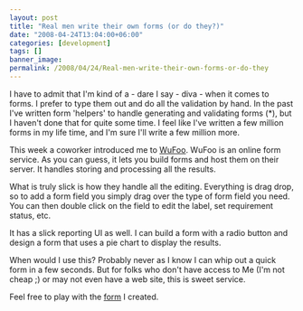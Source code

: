 ```yaml
---
layout: post
title: "Real men write their own forms (or do they?)"
date: "2008-04-24T13:04:00+06:00"
categories: [development]
tags: []
banner_image: 
permalink: /2008/04/24/Real-men-write-their-own-forms-or-do-they
---
```


I have to admit that I'm kind of a - dare I say - diva - when it comes to forms. I prefer to type them out and do all the validation by hand. In the past I've written form 'helpers' to handle generating and validating forms (*), but I haven't done that for quite some time. I feel like I've written a few million forms in my life time, and I'm sure I'll write a few million more.

This week a coworker introduced me to <a href="http://www.wufoo.com/">WuFoo</a>. WuFoo is an online form service. As you can guess, it lets you build forms and host them on their server. It handles storing and processing all the results. 

What is truly slick is how they handle all the editing. Everything is drag drop, so to add a form field you simply drag over the type of form field you need. You can then double click on the field to edit the label, set requirement status, etc.

It has a slick reporting UI as well. I can build a form with a radio button and design a form that uses a pie chart to display the results. 

When would I use this? Probably never as I know I can whip out a quick form in a few seconds. But for folks who don't have access to Me (I'm not cheap ;) or may not even have a web site, this is sweet service. 

Feel free to play with the <a href="http://cfjedimaster.wufoo.com/forms/my-first-form/">form</a> I created.